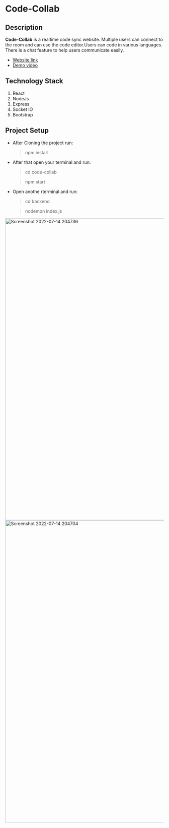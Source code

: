 # Code-Collab
## Description
**Code-Collab** is a realtime code sync website. Multiple users can connect to the room and can use the code editor.Users can code in various languages. There is a chat feature to help users communicate easily. 
* [Website link](https://code-collab-19.herokuapp.com/)
* [Demo video](https://youtu.be/IJ2_QxI5HiE)
## Technology Stack
1. React 
2. NodeJs
3. Express
4. Socket IO
5. Bootstrap

## Project Setup
* After Cloning the project run:

  > npm install
  
* After that open your terminal and run:

  > cd code-collab
  
  > npm start

* Open anothe rterminal and run:

  > cd backend

  > nodemon index.js
  
  
<img width="959" alt="Screenshot 2022-07-14 204736" src="https://user-images.githubusercontent.com/82211574/179017307-7625a606-e957-4cb9-a3a1-c0930d94c47e.png">

<img width="960" alt="Screenshot 2022-07-14 204704" src="https://user-images.githubusercontent.com/82211574/179017357-3e7009bb-94ed-46a3-ad07-87ef61d490de.png">
